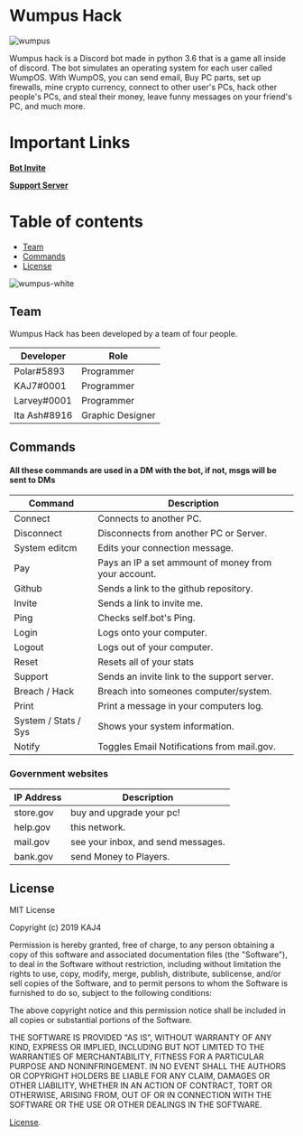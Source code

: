 # Wumpus Hack
![wumpus](https://cdn.discordapp.com/attachments/594036341810135040/594036466347278352/wumpusos-removebg-preview_1.png)

Wumpus hack is a Discord bot made in python 3.6 that is a game all inside of discord. The bot simulates an operating system for each user called WumpOS. With WumpOS, you can send email, Buy PC parts, set up firewalls, mine crypto currency, connect to other user's PCs, hack other people's PCs, and steal their money, leave funny messages on your friend's PC, and much more.

# Important Links 
**[Bot Invite](http://wumpushack.com/)**

**[Support Server](https://discord.gg/m75eCse)**

# Table of contents
- [Team](#Team)
- [Commands](#Commands)
- [License](#License)



![wumpus-white](https://cdn.discordapp.com/attachments/594036341810135040/594036475293859890/pigdis-removebg-preview.png)

## Team
Wumpus Hack has been developed by a team of four people.

| Developer  | Role |
| ------------- | ------------- |
| Polar#5893 | Programmer |
| KAJ7#0001 | Programmer |
| Larvey#0001 | Programmer |
| Ita Ash#8916 | Graphic Designer |

## Commands
#### All these commands are used in a DM with the bot, if not, msgs will be sent to DMs
| Command | Description |
| ------------- | ------------- |
| Connect | Connects to another PC. |
| Disconnect | Disconnects from another PC or Server. |
| System editcm <msg> | Edits your connection message. |
| Pay | Pays an IP a set ammount of money from your account. |
| Github | Sends a link to the github repository. |
| Invite | Sends a link to invite me. |
| Ping | Checks self.bot's Ping. |
| Login | Logs onto your computer. |
| Logout | Logs out of your computer. |
| Reset | Resets all of your stats |
| Support | Sends an invite link to the support server. |
| Breach / Hack | Breach into someones computer/system. |
| Print | Print a message in your computers log. |
| System / Stats / Sys | Shows your system information. |
| Notify | Toggles Email Notifications from mail.gov. |


### Government websites
| IP Address | Description |
| ------------- | ------------- |
| store.gov | buy and upgrade your pc! |
| help.gov | this network. |
| mail.gov | see your inbox, and send messages. |
| bank.gov | send Money to Players. |


## License
MIT License

Copyright (c) 2019 KAJ4

Permission is hereby granted, free of charge, to any person obtaining a copy
of this software and associated documentation files (the "Software"), to deal
in the Software without restriction, including without limitation the rights
to use, copy, modify, merge, publish, distribute, sublicense, and/or sell
copies of the Software, and to permit persons to whom the Software is
furnished to do so, subject to the following conditions:

The above copyright notice and this permission notice shall be included in all
copies or substantial portions of the Software.

THE SOFTWARE IS PROVIDED "AS IS", WITHOUT WARRANTY OF ANY KIND, EXPRESS OR
IMPLIED, INCLUDING BUT NOT LIMITED TO THE WARRANTIES OF MERCHANTABILITY,
FITNESS FOR A PARTICULAR PURPOSE AND NONINFRINGEMENT. IN NO EVENT SHALL THE
AUTHORS OR COPYRIGHT HOLDERS BE LIABLE FOR ANY CLAIM, DAMAGES OR OTHER
LIABILITY, WHETHER IN AN ACTION OF CONTRACT, TORT OR OTHERWISE, ARISING FROM,
OUT OF OR IN CONNECTION WITH THE SOFTWARE OR THE USE OR OTHER DEALINGS IN THE
SOFTWARE.

[License](https://github.com/KAJdev/WumpusHack/blob/master/LICENSE).
